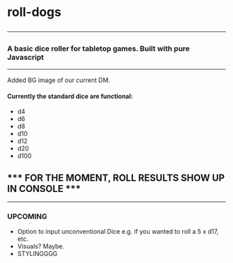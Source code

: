 # roll-dogs <hr>
### A basic dice roller for tabletop games. Built with pure Javascript<hr>
Added BG image of our current DM.
#### Currently the standard dice are functional:
 - d4
 - d6
 - d8
 - d10
 - d12
 - d20
 - d100
 
  ## *** FOR THE MOMENT, ROLL RESULTS SHOW UP IN CONSOLE ***

 <hr></l>


 ### UPCOMING
 - Option to input unconventional Dice e.g. if you wanted to roll a 5 x d17, etc.
 - Visuals? Maybe.
 - STYLINGGGG
 </l>
